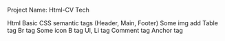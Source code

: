 Project Name: Html-CV
Tech

Html
Basic CSS
semantic tags (Header, Main, Footer)
Some img add
Table tag
Br tag
Some icon
B tag
Ul, Li tag
Comment tag
Anchor tag
